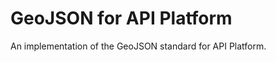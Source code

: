 GeoJSON for API Platform
========================

An implementation of the GeoJSON standard for API Platform. 

